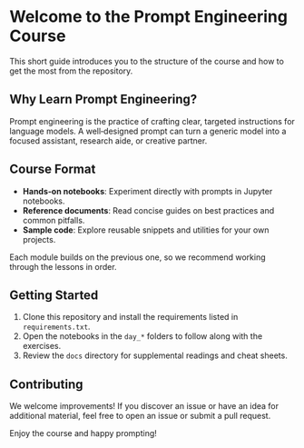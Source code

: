 # Welcome to the Prompt Engineering Course

This short guide introduces you to the structure of the course and how to get the most from the repository.

## Why Learn Prompt Engineering?
Prompt engineering is the practice of crafting clear, targeted instructions for language models. A well‑designed prompt can turn a generic model into a focused assistant, research aide, or creative partner.

## Course Format
- **Hands‑on notebooks**: Experiment directly with prompts in Jupyter notebooks.
- **Reference documents**: Read concise guides on best practices and common pitfalls.
- **Sample code**: Explore reusable snippets and utilities for your own projects.

Each module builds on the previous one, so we recommend working through the lessons in order.

## Getting Started
1. Clone this repository and install the requirements listed in `requirements.txt`.
2. Open the notebooks in the `day_*` folders to follow along with the exercises.
3. Review the `docs` directory for supplemental readings and cheat sheets.

## Contributing
We welcome improvements! If you discover an issue or have an idea for additional material, feel free to open an issue or submit a pull request.

Enjoy the course and happy prompting!
